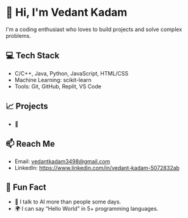 # 👋 Hi, I'm Vedant Kadam
I'm a coding enthusiast who loves to build projects and solve complex problems.

## 💻 Tech Stack
- C/C++, Java, Python, JavaScript, HTML/CSS
- Machine Learning: scikit-learn
- Tools: Git, GitHub, Replit, VS Code

## 📈 Projects
- 🔮 

## 📫 Reach Me
- Email: vedantkadam3498@gmail.com
- LinkedIn: https://www.linkedin.com/in/vedant-kadam-5072832ab

## 🎉 Fun Fact
-  🧠 I talk to AI more than people some days.
- 🌍 I can say “Hello World” in 5+ programming languages.

<!---
vedant3642/vedant3642 is a ✨ special ✨ repository because its `README.md` (this file) appears on your GitHub profile.
You can click the Preview link to take a look at your changes.
--->
